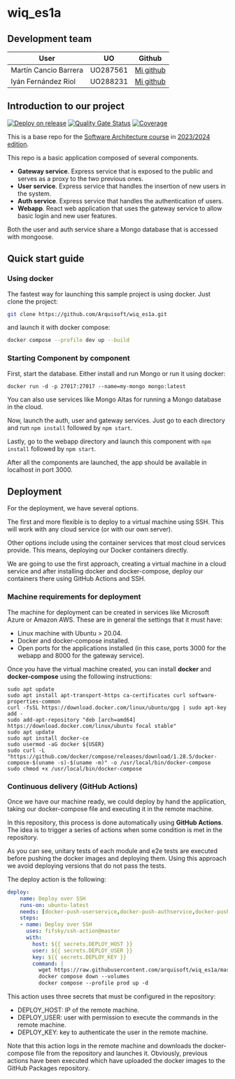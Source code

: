 # wiq_es1a

## Development team
| User | UO | Github
|------|----|--------
|Martín Cancio Barrera | UO287561 | [Mi github](https://github.com/CANCI0)
|Iyán Fernández Riol | UO288231 | [Mi github](https://github.com/iyanfdezz)

## Introduction to our project
[![Deploy on release](https://github.com/Arquisoft/wiq_es1a/actions/workflows/release.yml/badge.svg)](https://github.com/Arquisoft/wiq_es1a/actions/workflows/release.yml)
[![Quality Gate Status](https://sonarcloud.io/api/project_badges/measure?project=Arquisoft_wiq_es1a&metric=alert_status)](https://sonarcloud.io/summary/new_code?id=Arquisoft_wiq_es1a)
[![Coverage](https://sonarcloud.io/api/project_badges/measure?project=Arquisoft_wiq_es1a&metric=coverage)](https://sonarcloud.io/summary/new_code?id=Arquisoft_wiq_es1a)

This is a base repo for the [Software Architecture course](http://arquisoft.github.io/) in [2023/2024 edition](https://arquisoft.github.io/course2324.html). 

This repo is a basic application composed of several components.

- **Gateway service**. Express service that is exposed to the public and serves as a proxy to the two previous ones.
- **User service**. Express service that handles the insertion of new users in the system.
- **Auth service**. Express service that handles the authentication of users.
- **Webapp**. React web application that uses the gateway service to allow basic login and new user features.

Both the user and auth service share a Mongo database that is accessed with mongoose.

## Quick start guide

### Using docker

The fastest way for launching this sample project is using docker. Just clone the project:

```sh
git clone https://github.com/Arquisoft/wiq_es1a.git
```

and launch it with docker compose:

```sh
docker compose --profile dev up --build
```

### Starting Component by component

First, start the database. Either install and run Mongo or run it using docker:

```docker run -d -p 27017:27017 --name=my-mongo mongo:latest```

You can also use services like Mongo Altas for running a Mongo database in the cloud.

Now, launch the auth, user and gateway services. Just go to each directory and run `npm install` followed by `npm start`.

Lastly, go to the webapp directory and launch this component with `npm install` followed by `npm start`.

After all the components are launched, the app should be available in localhost in port 3000.

## Deployment

For the deployment, we have several options. 

The first and more flexible is to deploy to a virtual machine using SSH. This will work with any cloud service (or with our own server). 

Other options include using the container services that most cloud services provide. This means, deploying our Docker containers directly. 

We are going to use the first approach, creating a virtual machine in a cloud service and after installing docker and docker-compose, deploy our containers there using GitHub Actions and SSH.

### Machine requirements for deployment

The machine for deployment can be created in services like Microsoft Azure or Amazon AWS. These are in general the settings that it must have:

- Linux machine with Ubuntu > 20.04.
- Docker and docker-compose installed.
- Open ports for the applications installed (in this case, ports 3000 for the webapp and 8000 for the gateway service).

Once you have the virtual machine created, you can install **docker** and **docker-compose** using the following instructions:

```ssh
sudo apt update
sudo apt install apt-transport-https ca-certificates curl software-properties-common
curl -fsSL https://download.docker.com/linux/ubuntu/gpg | sudo apt-key add -
sudo add-apt-repository "deb [arch=amd64] https://download.docker.com/linux/ubuntu focal stable"
sudo apt update
sudo apt install docker-ce
sudo usermod -aG docker ${USER}
sudo curl -L "https://github.com/docker/compose/releases/download/1.28.5/docker-compose-$(uname -s)-$(uname -m)" -o /usr/local/bin/docker-compose
sudo chmod +x /usr/local/bin/docker-compose
```

### Continuous delivery (GitHub Actions)

Once we have our machine ready, we could deploy by hand the application, taking our docker-compose file and executing it in the remote machine. 

In this repository, this process is done automatically using **GitHub Actions**. The idea is to trigger a series of actions when some condition is met in the repository. 

As you can see, unitary tests of each module and e2e tests are executed before pushing the docker images and deploying them. Using this approach we avoid deploying versions that do not pass the tests.

The deploy action is the following:

```yml
deploy:
    name: Deploy over SSH
    runs-on: ubuntu-latest
    needs: [docker-push-userservice,docker-push-authservice,docker-push-gatewayservice,docker-push-webapp]
    steps:
    - name: Deploy over SSH
      uses: fifsky/ssh-action@master
      with:
        host: ${{ secrets.DEPLOY_HOST }}
        user: ${{ secrets.DEPLOY_USER }}
        key: ${{ secrets.DEPLOY_KEY }}
        command: |
          wget https://raw.githubusercontent.com/arquisoft/wiq_es1a/master/docker-compose-deploy.yml -O docker-compose.yml
          docker compose down --volumes
          docker compose --profile prod up -d
```
This action uses three secrets that must be configured in the repository:
- DEPLOY_HOST: IP of the remote machine.
- DEPLOY_USER: user with permission to execute the commands in the remote machine.
- DEPLOY_KEY: key to authenticate the user in the remote machine.

Note that this action logs in the remote machine and downloads the docker-compose file from the repository and launches it. Obviously, previous actions have been executed which have uploaded the docker images to the GitHub Packages repository.

